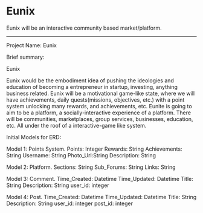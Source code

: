 # Eunix
Eunix will be an interactive community based market/platform.

-----------------------------------------------------------------------------------------

Project Name: Eunix 

Brief summary:

Eunix

Eunix would be the embodiment idea of pushing the ideologies and education of becoming a entrepreneur	 in startup, investing, anything business related. Eunix will be a motivational game-like state, where we will have achievements, daily quests(missions, objectives, etc.) with a point system unlocking many rewards, and achievements, etc. Eunite is going to aim to be a platform, a socially-interactive experience of a platform. There will be communities, marketplaces, group services, businesses, education, etc. All under the roof of a interactive-game like system.

Initial Models for ERD:

Model 1: Points System.
Points: Integer
Rewards: String
Achievements: String
Username: String
Photo_Url:String
Description: String

Model 2: Platform. 
Sections: String
Sub_Forums: String
Links: String

Model 3: Comment.
Time_Created: Datetime
Time_Updated: Datetime
Title: String
Description: String
user_id: integer

Model 4: Post.
Time_Created: Datetime
Time_Updated: Datetime
Title: String
Description: String
user_id: integer
post_id: integer
